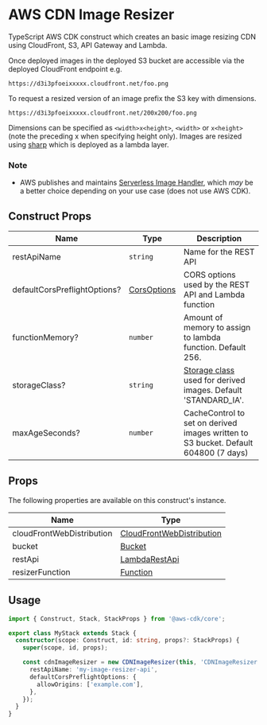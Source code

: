# AWS CDN Image Resizer

TypeScript AWS CDK construct which creates an basic image resizing CDN using CloudFront, S3, API Gateway and Lambda.

Once deployed images in the deployed S3 bucket are accessible via the deployed CloudFront endpoint e.g.

```
https://d3i3pfoeixxxxx.cloudfront.net/foo.png
```

To request a resized version of an image prefix the S3 key with dimensions.

```
https://d3i3pfoeixxxxx.cloudfront.net/200x200/foo.png
```

Dimensions can be specified as `<width>x<height>`, `<width>` or `x<height>` (note the preceding x when specifying height only). Images are resized using [sharp][8] which is deployed as a lambda layer.

### Note

- AWS publishes and maintains [Serverless Image Handler][7], which _may_ be a better choice depending on your use case (does not use AWS CDK).

## Construct Props

| Name                         | Type             | Description                                                                         |
| ---------------------------- | ---------------- | ----------------------------------------------------------------------------------- |
| restApiName                  | `string`         | Name for the REST API                                                               |
| defaultCorsPreflightOptions? | [CorsOptions][1] | CORS options used by the REST API and Lambda function                               |
| functionMemory?              | `number`         | Amount of memory to assign to lambda function. Default 256.                         |
| storageClass?                | `string`         | [Storage class][6] used for derived images. Default 'STANDARD_IA'.                  |
| maxAgeSeconds?               | `number`         | CacheControl to set on derived images written to S3 bucket. Default 604800 (7 days) |

## Props

The following properties are available on this construct's instance.

| Name                      | Type                           |
| ------------------------- | ------------------------------ |
| cloudFrontWebDistribution | [CloudFrontWebDistribution][2] |
| bucket                    | [Bucket][3]                    |
| restApi                   | [LambdaRestApi][4]             |
| resizerFunction           | [Function][5]                  |

## Usage

```typescript
import { Construct, Stack, StackProps } from '@aws-cdk/core';

export class MyStack extends Stack {
  constructor(scope: Construct, id: string, props?: StackProps) {
    super(scope, id, props);

    const cdnImageResizer = new CDNImageResizer(this, 'CDNImageResizer', {
      restApiName: 'my-image-resizer-api',
      defaultCorsPreflightOptions: {
        allowOrigins: ['example.com'],
      },
    });
  }
}
```

[1]: https://docs.aws.amazon.com/cdk/api/latest/docs/@aws-cdk_aws-apigateway.CorsOptions.html
[2]: https://docs.aws.amazon.com/cdk/api/latest/docs/@aws-cdk_aws-cloudfront.CloudFrontWebDistribution.html
[3]: https://docs.aws.amazon.com/cdk/api/latest/docs/@aws-cdk_aws-s3.Bucket.html
[4]: https://docs.aws.amazon.com/cdk/api/latest/docs/@aws-cdk_aws-apigateway.LambdaRestApi.html
[5]: https://docs.aws.amazon.com/cdk/api/latest/docs/@aws-cdk_aws-lambda.Function.html
[6]: https://docs.aws.amazon.com/AWSJavaScriptSDK/latest/AWS/S3.html#putObject-property
[7]: https://aws.amazon.com/solutions/implementations/serverless-image-handler/
[8]: https://github.com/lovell/sharp
